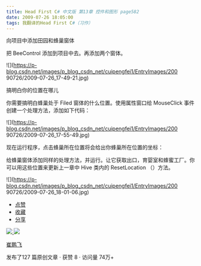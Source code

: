 ```yaml
---
title: Head First C# 中文版 第13章 控件和图形 page582
date: 2009-07-26 18:05:00
tags: 我翻译的Head First C#（习作）
---
```

向项目中添加田园和蜂巢窗体

  

把  BeeControl  添加到项目中去。再添加两个窗体。

  

![](https://p-blog.csdn.net/images/p_blog_csdn_net/cuipengfei1/EntryImages/200
90726/2009-07-26_17-49-21.jpg)

搞明白你的位置在哪儿

  

你需要搞明白蜂巢处于  Filed  窗体的什么位置。使用属性窗口给  MouseClick  事件创建一个处理方法，添加如下代码：

  

![](https://p-blog.csdn.net/images/p_blog_csdn_net/cuipengfei1/EntryImages/200
90726/2009-07-26_17-55-49.jpg)

现在运行程序，点击蜂巢所在位置将会给出你蜂巢所在位置的坐标：

  

给蜂巢窗体添加同样的处理方法，并运行。让它获取出口，育婴室和蜂蜜工厂。你可以用这些位置来更新上一章中  Hive  类内的  ResetLocation
（）方法。

  

![](https://p-blog.csdn.net/images/p_blog_csdn_net/cuipengfei1/EntryImages/200
90726/2009-07-26_18-01-06.jpg)

  * [ 点赞  ](javascript:;)
  * [ 收藏  ](javascript:;)
  * [ 分享 ](javascript:;)

[ ![](https://profile.csdnimg.cn/5/2/5/3_cuipengfei1)
![](https://g.csdnimg.cn/static/user-reg-year/1x/11.png)
](https://blog.csdn.net/cuipengfei1)

[ 崔鹏飞 ](https://blog.csdn.net/cuipengfei1)

发布了127 篇原创文章  ·  获赞 8  ·  访问量 74万+

